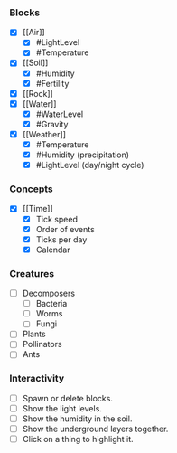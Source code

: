 ### Blocks
- [x] [[Air]]
	- [x] #LightLevel
	- [x] #Temperature
- [x] [[Soil]]
	- [x] #Humidity
	- [x] #Fertility 
- [x] [[Rock]]
- [x] [[Water]]
	- [x] #WaterLevel
	- [x] #Gravity 
- [x] [[Weather]]
	- [x] #Temperature
	- [x] #Humidity (precipitation)
	- [x] #LightLevel (day/night cycle)

### Concepts
- [x] [[Time]]
	- [x] Tick speed
	- [x] Order of events
	- [x] Ticks per day
	- [x] Calendar

### Creatures
- [ ] Decomposers
	- [ ] Bacteria
	- [ ] Worms
	- [ ] Fungi
- [ ] Plants
- [ ] Pollinators
- [ ] Ants

### Interactivity
- [ ] Spawn or delete blocks.
- [ ] Show the light levels.
- [ ] Show the humidity in the soil.
- [ ] Show the underground layers together.
- [ ] Click on a thing to highlight it.